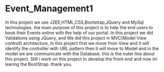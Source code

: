 # Event_Management1

In this project we use J2EE,HTML,CSS,Bootstrap,JQuery and MySql technologies.
the main purpose of this project is to help the end users to book their Events online with the help of our portal.
In this project we did Validations using JQuery, and We did this project in MVC(Model View controll) architecture, In this project first we move from View  and it will identify the controller with URL pattern then it will move to Model and in the model we are communicate with the Database. this is the outer line about this project.
Still i work on this project to develop the front-end and now im learing the BootStrap.
thank you.
